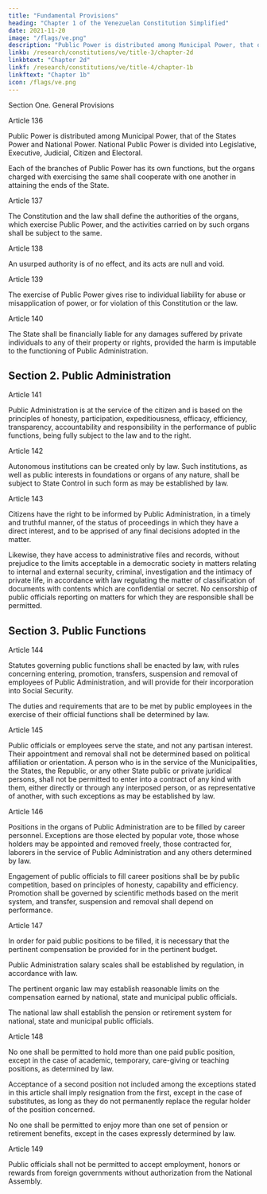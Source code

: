 ```yaml
---
title: "Fundamental Provisions"
heading: "Chapter 1 of the Venezuelan Constitution Simplified"
date: 2021-11-20
image: "/flags/ve.png"
description: "Public Power is distributed among Municipal Power, that of the States Power and National Power"
linkb: /research/constitutions/ve/title-3/chapter-2d
linkbtext: "Chapter 2d"
linkf: /research/constitutions/ve/title-4/chapter-1b
linkftext: "Chapter 1b"
icon: /flags/ve.png
---
```



Section One. General Provisions

Article 136

Public Power is distributed among Municipal Power, that of the States Power and National Power. 
National Public Power is divided into Legislative, Executive, Judicial, Citizen and Electoral.

Each of the branches of Public Power has its own functions, but the organs charged with
exercising the same shall cooperate with one another in attaining the ends of the State.

Article 137

The Constitution and the law shall define the authorities of the organs, which exercise
Public Power, and the activities carried on by such organs shall be subject to the same.

Article 138

An usurped authority is of no effect, and its acts are null and void.

Article 139

The exercise of Public Power gives rise to individual liability for abuse or misapplication
of power, or for violation of this Constitution or the law.

Article 140

The State shall be financially liable for any damages suffered by private individuals to
any of their property or rights, provided the harm is imputable to the functioning of
Public Administration.


## Section 2. Public Administration

Article 141

Public Administration is at the service of the citizen and is based on the principles of honesty, participation, expeditiousness, efficacy, efficiency, transparency, accountability and responsibility in the performance of public functions, being fully subject to the law and to the right.

Article 142

Autonomous institutions can be created only by law. Such institutions, as well as public interests in foundations or organs of any nature, shall be subject to State Control in such form as may be established by law.

Article 143

Citizens have the right to be informed by Public Administration, in a timely and truthful manner, of the status of proceedings in which they have a direct interest, and to be apprised of any final decisions adopted in the matter. 

Likewise, they have access to administrative files and records, without prejudice to the limits acceptable in a democratic society in matters relating to internal and external security, criminal,
investigation and the intimacy of private life, in accordance with law regulating the
matter of classification of documents with contents which are confidential or secret. No
censorship of public officials reporting on matters for which they are responsible shall be
permitted.


## Section 3. Public Functions

Article 144

Statutes governing public functions shall be enacted by law, with rules concerning entering, promotion, transfers, suspension and removal of employees of Public Administration, and will provide for their incorporation into Social Security.

The duties and requirements that are to be met by public employees in the exercise of their official functions shall be determined by law.


Article 145

Public officials or employees serve the state, and not any partisan interest. Their appointment and removal shall not be determined based on political affiliation or orientation. A person who is in the service of the Municipalities, the States, the Republic, or any other State public or private juridical persons, shall not be permitted to enter into a contract of any kind with them, either directly or through any interposed person, or as representative of another, with such exceptions as may be established by law.

Article 146

Positions in the organs of Public Administration are to be filled by career personnel.
Exceptions are those elected by popular vote, those whose holders may be appointed
and removed freely, those contracted for, laborers in the service of Public Administration
and any others determined by law.

Engagement of public officials to fill career positions shall be by public competition, based on principles of honesty, capability and efficiency. Promotion shall be governed by scientific methods based on the merit system, and transfer, suspension and removal shall depend on performance.

Article 147

In order for paid public positions to be filled, it is necessary that the pertinent compensation be provided for in the pertinent budget. 

Public Administration salary scales shall be established by regulation, in accordance with law.

The pertinent organic law may establish reasonable limits on the compensation earned by national, state and municipal public officials.

The national law shall establish the pension or retirement system for national, state and
municipal public officials.

Article 148

No one shall be permitted to hold more than one paid public position, except in the case of academic, temporary, care-giving or teaching positions, as determined by law. 

Acceptance of a second position not included among the exceptions stated in this article shall imply resignation from the first, except in the case of substitutes, as long as they do not permanently replace the regular holder of the position concerned. 

No one shall be permitted to enjoy more than one set of pension or retirement benefits,
except in the cases expressly determined by law.

Article 149

Public officials shall not be permitted to accept employment, honors or rewards from
foreign governments without authorization from the National Assembly.

